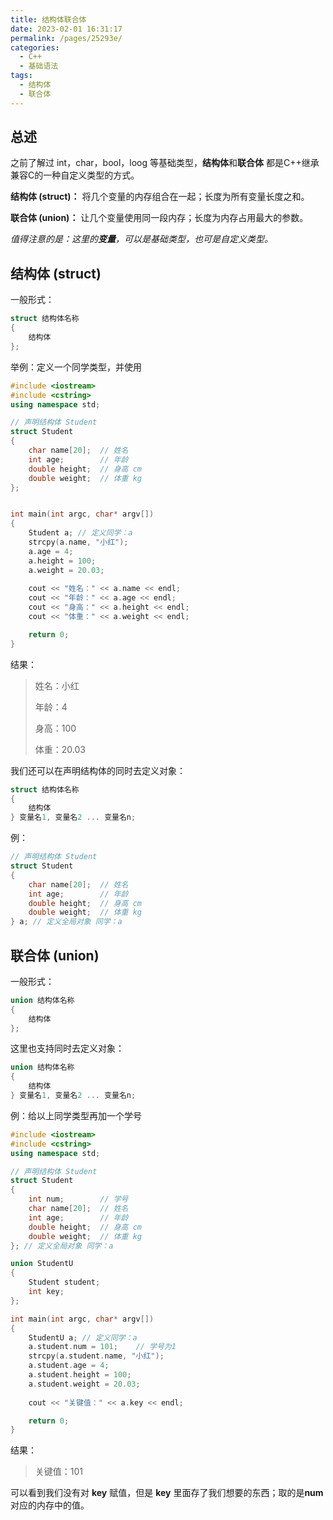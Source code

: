 ```yaml
---
title: 结构体联合体
date: 2023-02-01 16:31:17
permalink: /pages/25293e/
categories:
  - C++
  - 基础语法
tags:
  - 结构体
  - 联合体
---
```


## 总述

之前了解过 int，char，bool，loog 等基础类型，**结构体**和**联合体** 都是C++继承兼容C的一种自定义类型的方式。

**结构体 (struct)：** 将几个变量的内存组合在一起；长度为所有变量长度之和。

**联合体 (union)：** 让几个变量使用同一段内存；长度为内存占用最大的参数。

*值得注意的是：这里的**变量**，可以是基础类型，也可是自定义类型。*
<!-- more -->
## 结构体 (struct)

一般形式：
```c++
struct 结构体名称
{
    结构体
};
```

举例：定义一个同学类型，并使用
```c++
#include <iostream>
#include <cstring>
using namespace std;

// 声明结构体 Student
struct Student
{
	char name[20];	// 姓名
	int age;		// 年龄
	double height;	// 身高 cm
	double weight;	// 体重 kg
};


int main(int argc, char* argv[])
{
	Student a; // 定义同学：a
	strcpy(a.name, "小红");
	a.age = 4;
	a.height = 100;
	a.weight = 20.03;
	
	cout << "姓名：" << a.name << endl;
	cout << "年龄：" << a.age << endl;
	cout << "身高：" << a.height << endl;
	cout << "体重：" << a.weight << endl;

	return 0;
}

```

结果：
> 姓名：小红
> 
> 年龄：4
> 
> 身高：100
> 
> 体重：20.03

我们还可以在声明结构体的同时去定义对象：

```c++
struct 结构体名称
{
    结构体
} 变量名1, 变量名2 ... 变量名n;
```

例：
```c++
// 声明结构体 Student
struct Student
{
	char name[20];	// 姓名
	int age;		// 年龄
	double height;	// 身高 cm
	double weight;	// 体重 kg
} a; // 定义全局对象 同学：a

```

## 联合体 (union)

一般形式：
```c++
union 结构体名称
{
    结构体
};
```
这里也支持同时去定义对象：

```c++
union 结构体名称
{
    结构体
} 变量名1, 变量名2 ... 变量名n;
```
例：给以上同学类型再加一个学号

```c++
#include <iostream>
#include <cstring>
using namespace std;

// 声明结构体 Student
struct Student
{
	int num;		// 学号
	char name[20];	// 姓名
	int age;		// 年龄
	double height;	// 身高 cm
	double weight;	// 体重 kg
}; // 定义全局对象 同学：a

union StudentU
{
	Student student;
	int key;
};

int main(int argc, char* argv[])
{
	StudentU a; // 定义同学：a
	a.student.num = 101;	// 学号为1
	strcpy(a.student.name, "小红");
	a.student.age = 4;
	a.student.height = 100;
	a.student.weight = 20.03;
	
	cout << "关键值：" << a.key << endl;

	return 0;
}
```
结果：
>
> 关键值：101
>
可以看到我们没有对 **key** 赋值，但是 **key** 里面存了我们想要的东西；取的是**num**对应的内存中的值。
